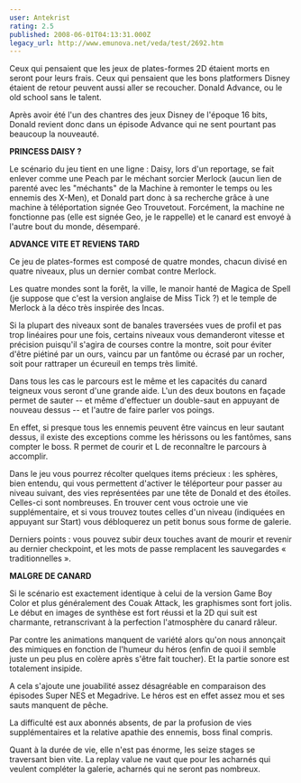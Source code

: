 ```yaml
---
user: Antekrist
rating: 2.5
published: 2008-06-01T04:13:31.000Z
legacy_url: http://www.emunova.net/veda/test/2692.htm
---
```

Ceux qui pensaient que les jeux de plates-formes 2D étaient morts en seront pour leurs frais. Ceux qui pensaient que les bons platformers Disney étaient de retour peuvent aussi aller se recoucher. Donald Advance, ou le old school sans le talent.  

Après avoir été l'un des chantres des jeux Disney de l'époque 16 bits, Donald revient donc dans un épisode Advance qui ne sent pourtant pas beaucoup la nouveauté.  

  

**PRINCESS DAISY ?**  

Le scénario du jeu tient en une ligne : Daisy, lors d'un reportage, se fait enlever comme une Peach par le méchant sorcier Merlock (aucun lien de parenté avec les "méchants" de la Machine à remonter le temps ou les ennemis des X-Men), et Donald part donc à sa recherche grâce à une machine à téléportation signée Geo Trouvetout. Forcément, la machine ne fonctionne pas (elle est signée Geo, je le rappelle) et le canard est envoyé à l'autre bout du monde, désemparé.  

  

**ADVANCE VITE ET REVIENS TARD**  

Ce jeu de plates-formes est composé de quatre mondes, chacun divisé en quatre niveaux, plus un dernier combat contre Merlock.  

Les quatre mondes sont la forêt, la ville, le manoir hanté de Magica de Spell (je suppose que c'est la version anglaise de Miss Tick ?) et le temple de Merlock à la déco très inspirée des Incas.  

Si la plupart des niveaux sont de banales traversées vues de profil et pas trop linéaires pour une fois, certains niveaux vous demanderont vitesse et précision puisqu'il s'agira de courses contre la montre, soit pour éviter d'être piétiné par un ours, vaincu par un fantôme ou écrasé par un rocher, soit pour rattraper un écureuil en temps très limité.  

Dans tous les cas le parcours est le même et les capacités du canard teigneux vous seront d'une grande aide. L'un des deux boutons en façade permet de sauter -- et même d'effectuer un double-saut en appuyant de nouveau dessus -- et l'autre de faire parler vos poings.  

En effet, si presque tous les ennemis peuvent être vaincus en leur sautant dessus, il existe des exceptions comme les hérissons ou les fantômes, sans compter le boss. R permet de courir et L de reconnaître le parcours à accomplir.  

Dans le jeu vous pourrez récolter quelques items précieux : les sphères, bien entendu, qui vous permettent d'activer le téléporteur pour passer au niveau suivant, des vies représentées par une tête de Donald et des étoiles. Celles-ci sont nombreuses. En trouver cent vous octroie une vie supplémentaire, et si vous trouvez toutes celles d'un niveau (indiquées en appuyant sur Start) vous débloquerez un petit bonus sous forme de galerie.  

Derniers points : vous pouvez subir deux touches avant de mourir et revenir au dernier checkpoint, et les mots de passe remplacent les sauvegardes « traditionnelles ».  

  

**MALGRE DE CANARD**  

Si le scénario est exactement identique à celui de la version Game Boy Color et plus généralement des Couak Attack, les graphismes sont fort jolis. Le début en images de synthèse est fort réussi et la 2D qui suit est charmante, retranscrivant à la perfection l'atmosphère du canard râleur.  

Par contre les animations manquent de variété alors qu'on nous annonçait des mimiques en fonction de l'humeur du héros (enfin de quoi il semble juste un peu plus en colère après s'être fait toucher). Et la partie sonore est totalement insipide.  

A cela s'ajoute une jouabilité assez désagréable en comparaison des épisodes Super NES et Megadrive. Le héros est en effet assez mou et ses sauts manquent de pêche.  

La difficulté est aux abonnés absents, de par la profusion de vies supplémentaires et la relative apathie des ennemis, boss final compris.  

Quant à la durée de vie, elle n'est pas énorme, les seize stages se traversant bien vite. La replay value ne vaut que pour les acharnés qui veulent compléter la galerie, acharnés qui ne seront pas nombreux.
